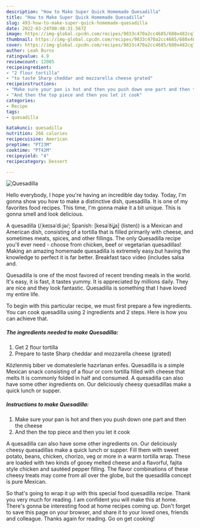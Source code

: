 ```yaml
---
description: "How to Make Super Quick Homemade Quesadilla"
title: "How to Make Super Quick Homemade Quesadilla"
slug: 493-how-to-make-super-quick-homemade-quesadilla
date: 2022-03-24T00:48:31.567Z
image: https://img-global.cpcdn.com/recipes/9833c470a2cc4685/680x482cq70/quesadilla-recipe-main-photo.jpg
thumbnail: https://img-global.cpcdn.com/recipes/9833c470a2cc4685/680x482cq70/quesadilla-recipe-main-photo.jpg
cover: https://img-global.cpcdn.com/recipes/9833c470a2cc4685/680x482cq70/quesadilla-recipe-main-photo.jpg
author: Leah Burns
ratingvalue: 4.9
reviewcount: 12085
recipeingredient:
- "2 flour tortilla"
- "to taste Sharp cheddar and mozzarella cheese grated"
recipeinstructions:
- "Make sure your pan is hot and then you push down one part and then the cheese"
- "And then the top piece and then you let it cook"
categories:
- Recipe
tags:
- quesadilla

katakunci: quesadilla 
nutrition: 266 calories
recipecuisine: American
preptime: "PT23M"
cooktime: "PT42M"
recipeyield: "4"
recipecategory: Dessert

---
```



![Quesadilla](https://img-global.cpcdn.com/recipes/9833c470a2cc4685/680x482cq70/quesadilla-recipe-main-photo.jpg)

Hello everybody, I hope you're having an incredible day today. Today, I'm gonna show you how to make a distinctive dish, quesadilla. It is one of my favorites food recipes. This time, I'm gonna make it a bit unique. This is gonna smell and look delicious.

A quesadilla (/ˌkeɪsəˈdiːjə/; Spanish: [kesaˈðiʝa] (listen)) is a Mexican and American dish, consisting of a tortilla that is filled primarily with cheese, and sometimes meats, spices, and other fillings. The only Quesadilla recipe you&#39;ll ever need - choose from chicken, beef or vegetarian quesadillas! Making an amazing homemade quesadilla is extremely easy.but having the knowledge to perfect it is far better. Breakfast taco video (includes salsa and.

Quesadilla is one of the most favored of recent trending meals in the world. It's easy, it is fast, it tastes yummy. It is appreciated by millions daily. They are nice and they look fantastic. Quesadilla is something that I have loved my entire life.


To begin with this particular recipe, we must first prepare a few ingredients. You can cook quesadilla using 2 ingredients and 2 steps. Here is how you can achieve that.

<!--inarticleads1-->

##### The ingredients needed to make Quesadilla:

1. Get 2 flour tortilla
1. Prepare to taste Sharp cheddar and mozzarella cheese (grated)


Közlenmiş biber ve domateslerle hazırlanan enfes. Quesadilla is a simple Mexican snack consisting of a flour or corn tortilla filled with cheese that melts It is commonly folded in half and consumed. A quesadilla can also have some other ingredients on. Our deliciously cheesy quesadillas make a quick lunch or supper. 

<!--inarticleads2-->

##### Instructions to make Quesadilla:

1. Make sure your pan is hot and then you push down one part and then the cheese
1. And then the top piece and then you let it cook


A quesadilla can also have some other ingredients on. Our deliciously cheesy quesadillas make a quick lunch or supper. Fill them with sweet potato, beans, chicken, chorizo, veg or more in a warm tortilla wrap. These are loaded with two kinds of gooey melted cheese and a flavorful, fajita style chicken and sautéed pepper filling. The flavor combinations of these cheesy treats may come from all over the globe, but the quesadilla concept is pure Mexican. 

So that's going to wrap it up with this special food quesadilla recipe. Thank you very much for reading. I am confident you will make this at home. There's gonna be interesting food at home recipes coming up. Don't forget to save this page on your browser, and share it to your loved ones, friends and colleague. Thanks again for reading. Go on get cooking!
